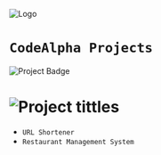 ![Logo](https://www.codealpha.tech/img/codealphalogo.png)

# `CodeAlpha Projects`

   ![Project Badge](https://img.shields.io/badge/%20By-ABEL_MEKURIYA-red?style=for-the-badge)

# ![Project tittles](https://img.shields.io/badge/%20📍-PROJECTS-blue?style=for-the-badge)
   + `URL Shortener`
   + `Restaurant Management System`


